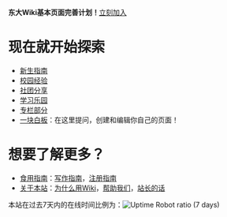 <!-- TITLE: 欢迎来到SEU Wiki -->
<!-- SUBTITLE: A Warm Welcome from SEU Wiki! -->


**东大Wiki基本页面完善计划！**[立刻加入](http://wiki.seu.services/guide/wikibasiccomponents)
# 现在就开始探索
- [新生指南](http://wiki.seu.services/freshman)
- [校园经验](http://wiki.seu.services/campus)
- [社团分享](http://wiki.seu.services/clubs)
- [学习乐园](http://wiki.seu.services/ilovestudy)
- [专栏部分](http://wiki.seu.services/column)
- [一块白板](http://wiki.seu.services/playground)：在这里提问，创建和编辑你自己的页面！

# 想要了解更多？
- [食用指南](http://wiki.seu.services/guide)：[写作指南](http://wiki.seu.services/guide/Writing)，[注册指南](http://wiki.seu.services/guide/Register)
- [关于本站](http://wiki.seu.services/about)：[为什么用Wiki](http://wiki.seu.services/about/Why-Wiki)，[帮助我们](http://wiki.ser.services/about/support)，[站长的话](http://wiki.seu.services/about/from-captain)

本站在过去7天内的在线时间比例为：![Uptime Robot ratio (7 days)](https://img.shields.io/uptimerobot/ratio/7/m782198135-db316fcf840f1b0e8451e4c9.svg)
